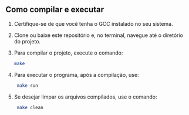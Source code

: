## Como compilar e executar

1. Certifique-se de que você tenha o GCC instalado no seu sistema.

2. Clone ou baixe este repositório e, no terminal, navegue até o diretório do projeto.

3. Para compilar o projeto, execute o comando:

   ```bash
   make

4. Para executar o programa, após a compilação, use:

   ```bash
    make run

5. Se desejar limpar os arquivos compilados, use o comando:

   ```bash
    make clean